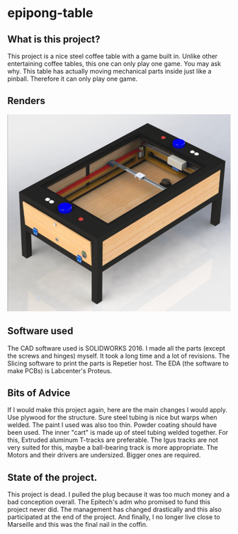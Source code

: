 # epipong-table

## What is this project?
This project is a nice steel coffee table with a game built in.
Unlike other entertaining coffee tables, this one can only play one game.
You may ask why.
This table has actually moving mechanical parts inside just like a pinball.
Therefore it can only play one game.

## Renders
![Render](/RENDER/rendu3.JPG)

## Software used
The CAD software used is SOLIDWORKS 2016. I made all the parts (except the screws and hinges) myself.
It took a long time and a lot of revisions.
The Slicing software to print the parts is Repetier host.
The EDA (the software to make PCBs) is Labcenter's Proteus.

## Bits of Advice
If I would make this project again, here are the main changes I would apply.
Use plywood for the structure. Sure steel tubing is nice but warps when welded.
The paint I used was also too thin. Powder coating should have been used.
The inner "cart" is made up of steel tubing welded together. For this, Extruded aluminum T-tracks are preferable. 
The Igus tracks are not very suited for this, maybe a ball-bearing track is more appropriate.
The Motors and their drivers are undersized. Bigger ones are required.

## State of the project.
This project is dead. 
I pulled the plug because it was too much money and a bad conception overall.
The Epitech's adm who promised to fund this project never did.
The management has changed drastically and this also participated at the end of the project.
And finally, I no longer live close to Marseille and this was the final nail in the coffin.
